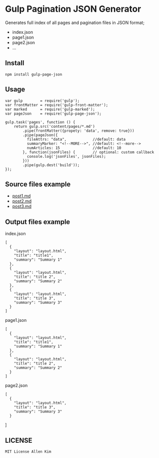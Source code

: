 Gulp Pagination JSON Generator
==============================

Generates full index of all pages and pagination files in JSON format;
  * index.json
  * page1.json
  * page2.json
  * ...

Install
-------

    npm install gulp-page-json

Usage
-------

    var gulp        = require('gulp');
    var frontMatter = require('gulp-front-matter');
    var marked      = require('gulp-marked');
    var pageJson    = require('gulp-page-json');

    gulp.task('pages', function () {
        return gulp.src('content/pages/*.md')
            .pipe(frontMatter({propety: 'data', remove: true}))
            .pipe(pageJson({
              fileAttrs: "data",            //default: data
              summaryMarker: "<!--MORE-->", //default: <!--more-->
              numArticles: 15               //default: 10
            }, function(jsonFiles) {        // optional: custom callback 
              console.log('jsonFiles', jsonFiles);
            }))
            .pipe(gulp.dest('build'));
    });

Source files example
-----------------------

  * [post1.md](test/fixtures/1.md)
  * [post2.md](test/fixtures/2.md)
  * [post3.md](test/fixtures/3.md)

Output files example
-----------------------

  index.json

    [
      {
        "layout": "layout.html",
        "title": "title1",
        "summary": "Summary 1"
      },
      {
        "layout": "layout.html",
        "title": "title 2",
        "summary": "Summary 2"
      },
      {
        "layout": "layout.html",
        "title": "title 3",
        "summary": "Summary 3"
      }
    ]

  page1.json

    [
      {
        "layout": "layout.html",
        "title": "title1",
        "summary": "Summary 1"
      },
      {
        "layout": "layout.html",
        "title": "title 2",
        "summary": "Summary 2"
      }
    ]

  page2.json

    [
      {
        "layout": "layout.html",
        "title": "title 3",
        "summary": "Summary 3"
      }
   ]
 
LICENSE
--------

    MIT License Allen Kim
